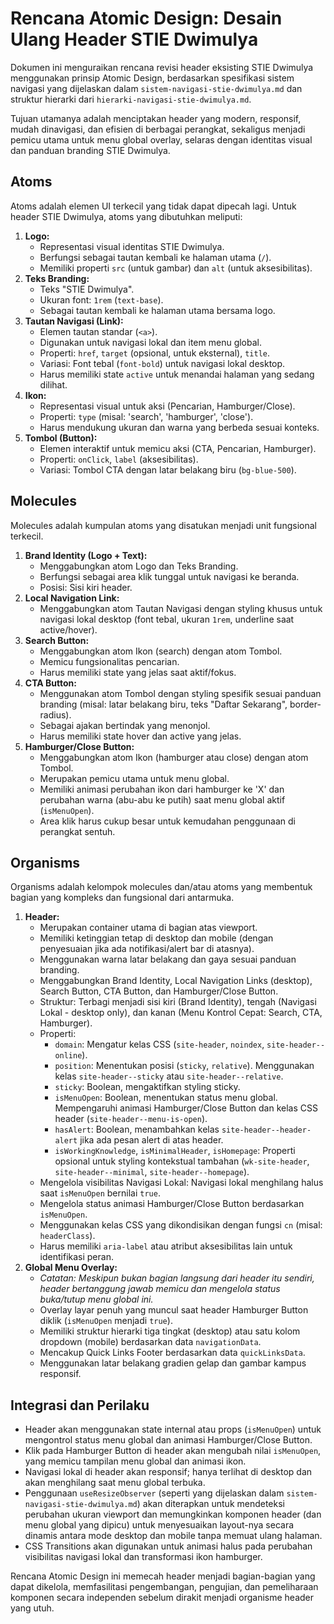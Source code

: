 # Rencana Atomic Design: Desain Ulang Header STIE Dwimulya

Dokumen ini menguraikan rencana revisi header eksisting STIE Dwimulya menggunakan prinsip Atomic Design, berdasarkan spesifikasi sistem navigasi yang dijelaskan dalam `sistem-navigasi-stie-dwimulya.md` dan struktur hierarki dari `hierarki-navigasi-stie-dwimulya.md`.

Tujuan utamanya adalah menciptakan header yang modern, responsif, mudah dinavigasi, dan efisien di berbagai perangkat, sekaligus menjadi pemicu utama untuk menu global overlay, selaras dengan identitas visual dan panduan branding STIE Dwimulya.

## Atoms

Atoms adalah elemen UI terkecil yang tidak dapat dipecah lagi. Untuk header STIE Dwimulya, atoms yang dibutuhkan meliputi:

1.  **Logo:**
    *   Representasi visual identitas STIE Dwimulya.
    *   Berfungsi sebagai tautan kembali ke halaman utama (`/`).
    *   Memiliki properti `src` (untuk gambar) dan `alt` (untuk aksesibilitas).
2.  **Teks Branding:**
    *   Teks "STIE Dwimulya".
    *   Ukuran font: `1rem` (`text-base`).
    *   Sebagai tautan kembali ke halaman utama bersama logo.
3.  **Tautan Navigasi (Link):**
    *   Elemen tautan standar (`<a>`).
    *   Digunakan untuk navigasi lokal dan item menu global.
    *   Properti: `href`, `target` (opsional, untuk eksternal), `title`.
    *   Variasi: Font tebal (`font-bold`) untuk navigasi lokal desktop.
    *   Harus memiliki state `active` untuk menandai halaman yang sedang dilihat.
4.  **Ikon:**
    *   Representasi visual untuk aksi (Pencarian, Hamburger/Close).
    *   Properti: `type` (misal: 'search', 'hamburger', 'close').
    *   Harus mendukung ukuran dan warna yang berbeda sesuai konteks.
5.  **Tombol (Button):**
    *   Elemen interaktif untuk memicu aksi (CTA, Pencarian, Hamburger).
    *   Properti: `onClick`, `label` (aksesibilitas).
    *   Variasi: Tombol CTA dengan latar belakang biru (`bg-blue-500`).

## Molecules

Molecules adalah kumpulan atoms yang disatukan menjadi unit fungsional terkecil.

1.  **Brand Identity (Logo + Text):**
    *   Menggabungkan atom Logo dan Teks Branding.
    *   Berfungsi sebagai area klik tunggal untuk navigasi ke beranda.
    *   Posisi: Sisi kiri header.
2.  **Local Navigation Link:**
    *   Menggabungkan atom Tautan Navigasi dengan styling khusus untuk navigasi lokal desktop (font tebal, ukuran `1rem`, underline saat active/hover).
3.  **Search Button:**
    *   Menggabungkan atom Ikon (search) dengan atom Tombol.
    *   Memicu fungsionalitas pencarian.
    *   Harus memiliki state yang jelas saat aktif/fokus.
4.  **CTA Button:**
    *   Menggunakan atom Tombol dengan styling spesifik sesuai panduan branding (misal: latar belakang biru, teks "Daftar Sekarang", border-radius).
    *   Sebagai ajakan bertindak yang menonjol.
    *   Harus memiliki state hover dan active yang jelas.
5.  **Hamburger/Close Button:**
    *   Menggabungkan atom Ikon (hamburger atau close) dengan atom Tombol.
    *   Merupakan pemicu utama untuk menu global.
    *   Memiliki animasi perubahan ikon dari hamburger ke 'X' dan perubahan warna (abu-abu ke putih) saat menu global aktif (`isMenuOpen`).
    *   Area klik harus cukup besar untuk kemudahan penggunaan di perangkat sentuh.

## Organisms

Organisms adalah kelompok molecules dan/atau atoms yang membentuk bagian yang kompleks dan fungsional dari antarmuka.

1.  **Header:**
    *   Merupakan container utama di bagian atas viewport.
    *   Memiliki ketinggian tetap di desktop dan mobile (dengan penyesuaian jika ada notifikasi/alert bar di atasnya).
    *   Menggunakan warna latar belakang dan gaya sesuai panduan branding.
    *   Menggabungkan Brand Identity, Local Navigation Links (desktop), Search Button, CTA Button, dan Hamburger/Close Button.
    *   Struktur: Terbagi menjadi sisi kiri (Brand Identity), tengah (Navigasi Lokal - desktop only), dan kanan (Menu Kontrol Cepat: Search, CTA, Hamburger).
    *   Properti:
        *   `domain`: Mengatur kelas CSS (`site-header`, `noindex`, `site-header--online`).
        *   `position`: Menentukan posisi (`sticky`, `relative`). Menggunakan kelas `site-header--sticky` atau `site-header--relative`.
        *   `sticky`: Boolean, mengaktifkan styling sticky.
        *   `isMenuOpen`: Boolean, menentukan status menu global. Mempengaruhi animasi Hamburger/Close Button dan kelas CSS header (`site-header--menu-is-open`).
        *   `hasAlert`: Boolean, menambahkan kelas `site-header--header-alert` jika ada pesan alert di atas header.
        *   `isWorkingKnowledge`, `isMinimalHeader`, `isHomepage`: Properti opsional untuk styling kontekstual tambahan (`wk-site-header`, `site-header--minimal`, `site-header--homepage`).
    *   Mengelola visibilitas Navigasi Lokal: Navigasi lokal menghilang halus saat `isMenuOpen` bernilai `true`.
    *   Mengelola status animasi Hamburger/Close Button berdasarkan `isMenuOpen`.
    *   Menggunakan kelas CSS yang dikondisikan dengan fungsi `cn` (misal: `headerClass`).
    *   Harus memiliki `aria-label` atau atribut aksesibilitas lain untuk identifikasi peran.
2.  **Global Menu Overlay:**
    *   *Catatan: Meskipun bukan bagian langsung dari header itu sendiri, header bertanggung jawab memicu dan mengelola status buka/tutup menu global ini.*
    *   Overlay layar penuh yang muncul saat header Hamburger Button diklik (`isMenuOpen` menjadi `true`).
    *   Memiliki struktur hierarki tiga tingkat (desktop) atau satu kolom dropdown (mobile) berdasarkan data `navigationData`.
    *   Mencakup Quick Links Footer berdasarkan data `quickLinksData`.
    *   Menggunakan latar belakang gradien gelap dan gambar kampus responsif.

## Integrasi dan Perilaku

*   Header akan menggunakan state internal atau props (`isMenuOpen`) untuk mengontrol status menu global dan animasi Hamburger/Close Button.
*   Klik pada Hamburger Button di header akan mengubah nilai `isMenuOpen`, yang memicu tampilan menu global dan animasi ikon.
*   Navigasi lokal di header akan responsif; hanya terlihat di desktop dan akan menghilang saat menu global terbuka.
*   Penggunaan `useResizeObserver` (seperti yang dijelaskan dalam `sistem-navigasi-stie-dwimulya.md`) akan diterapkan untuk mendeteksi perubahan ukuran viewport dan memungkinkan komponen header (dan menu global yang dipicu) untuk menyesuaikan layout-nya secara dinamis antara mode desktop dan mobile tanpa memuat ulang halaman.
*   CSS Transitions akan digunakan untuk animasi halus pada perubahan visibilitas navigasi lokal dan transformasi ikon hamburger.

Rencana Atomic Design ini memecah header menjadi bagian-bagian yang dapat dikelola, memfasilitasi pengembangan, pengujian, dan pemeliharaan komponen secara independen sebelum dirakit menjadi organisme header yang utuh.